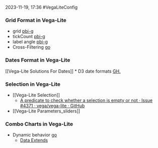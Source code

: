 2023-11-19, 17:36
#VegaLiteConfig

### Grid Format in Vega-Lite
* grid [pbi-g](https://youtu.be/gFePk2vA3-Y?t=1445)
* tickCount [pbi-g](https://youtu.be/gFePk2vA3-Y?t=1475)
* label angle [pbi-g](https://youtu.be/gFePk2vA3-Y?t=1630)
* Cross-Filtering [go](https://youtu.be/gFePk2vA3-Y?t=1655)
### Dates Format in Vega-Lite
[[Vega-Lite Solutions For Dates]]
	* D3 date formats [GH.](https://github.com/d3/d3-time-format#locale_format)

### Selection in Vega-Lite
- [[Vega-Lite Selection]]
	- [A predicate to check whether a selection is empty or not · Issue #4371 · vega/vega-lite · GitHub](https://github.com/vega/vega-lite/issues/4371)
- [[Vega-Lite Parameters_sliders]]

### Combo Charts in Vega-Lite
- Dynamic behavior [go](https://vega.github.io/vega-lite/docs/parameter.html#data-extents)
	- [Data Extends](https://vega.github.io/vega-lite/docs/parameter.html#data-extents)

 